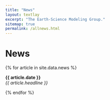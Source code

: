 ```yaml
---
title: "News"
layout: textlay
excerpt: "The Earth-Science Modeling Group."
sitemap: true
permalink: /allnews.html
---
```


# News

{% for article in site.data.news %}
<p><b>{{ article.date }}</b> <br>
<em>{{ article.headline }}</em></p>
{% endfor %}
